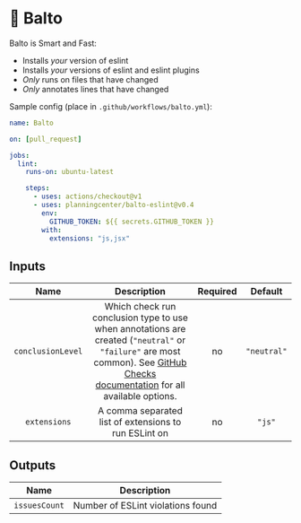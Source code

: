 # 🐺 Balto

Balto is Smart and Fast:

* Installs _your_ version of eslint
* Installs _your_ versions of eslint and eslint plugins
* _Only_ runs on files that have changed
* _Only_ annotates lines that have changed

Sample config (place in `.github/workflows/balto.yml`):

```yaml
name: Balto

on: [pull_request]

jobs:
  lint:
    runs-on: ubuntu-latest

    steps:
      - uses: actions/checkout@v1
      - uses: planningcenter/balto-eslint@v0.4
        env:
          GITHUB_TOKEN: ${{ secrets.GITHUB_TOKEN }}
        with:
          extensions: "js,jsx"
```

## Inputs

| Name | Description | Required | Default |
|:-:|:-:|:-:|:-:|
| `conclusionLevel` | Which check run conclusion type to use when annotations are created (`"neutral"` or `"failure"` are most common). See [GitHub Checks documentation](https://developer.github.com/v3/checks/runs/#parameters) for all available options.  | no | `"neutral"` |
| `extensions` | A comma separated list of extensions to run ESLint on | no | `"js"` |

## Outputs

| Name | Description |
|:-:|:-:|
| `issuesCount` | Number of ESLint violations found |
